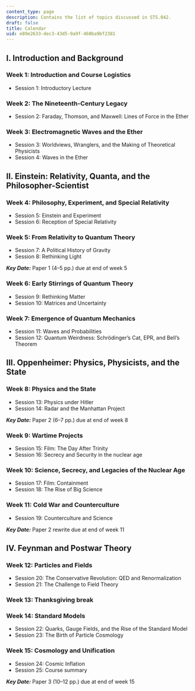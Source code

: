 ```yaml
---
content_type: page
description: Contains the list of topics discussed in STS.042.
draft: false
title: Calendar
uid: e89e2633-dec3-43d5-9a9f-460ba9bf2381
---
```

## I. Introduction and Background 

### Week 1: Introduction and Course Logistics 

- Session 1: Introductory Lecture 

### Week 2: The Nineteenth-Century Legacy 

- Session 2: Faraday, Thomson, and Maxwell: Lines of Force in the Ether 

### Week 3: Electromagnetic Waves and the Ether 

- Session 3: Worldviews, Wranglers, and the Making of Theoretical Physicists 
- Session 4: Waves in the Ether  

## II. Einstein: Relativity, Quanta, and the Philosopher-Scientist 

### Week 4: Philosophy, Experiment, and Special Relativity 

- Session 5: Einstein and Experiment 
- Session 6: Reception of Special Relativity 

### Week 5: From Relativity to Quantum Theory 

- Session 7: A Political History of Gravity 
- Session 8: Rethinking Light 

***Key Date:*** Paper 1 (4–5 pp.) due at end of week 5

### Week 6: Early Stirrings of Quantum Theory 

- Session 9: Rethinking Matter 
- Session 10: Matrices and Uncertainty 

### Week 7: Emergence of Quantum Mechanics 

- Session 11: Waves and Probabilities 
- Session 12: Quantum Weirdness: Schrödinger’s Cat, EPR, and Bell’s Theorem  

## III. Oppenheimer: Physics, Physicists, and the State 

### Week 8: Physics and the State 

- Session 13: Physics under Hitler 
- Session 14: Radar and the Manhattan Project 

***Key Date:*** Paper 2 (6–7 pp.) due at end of week 8

### Week 9: Wartime Projects 

- Session 15: Film: The Day After Trinity 
- Session 16: Secrecy and Security in the nuclear age 

### Week 10: Science, Secrecy, and Legacies of the Nuclear Age 

- Session 17: Film: Containment 
- Session 18: The Rise of Big Science 

### Week 11: Cold War and Counterculture 

- Session 19: Counterculture and Science 

***Key Date:*** Paper 2 rewrite due at end of week 11 

## IV. Feynman and Postwar Theory 

### Week 12: Particles and Fields 

- Session 20: The Conservative Revolution: QED and Renormalization 
- Session 21: The Challenge to Field Theory 

### Week 13: Thanksgiving break

### Week 14: Standard Models 

- Session 22: Quarks, Gauge Fields, and the Rise of the Standard Model 
- Session 23: The Birth of Particle Cosmology 

### Week 15: Cosmology and Unification 

- Session 24: Cosmic Inflation 
- Session 25: Course summary

***Key Date:*** Paper 3 (10–12 pp.) due at end of week 15